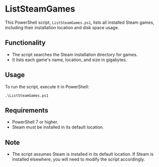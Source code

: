 
# ListSteamGames

This PowerShell script, `ListSteamGames.ps1`, lists all installed Steam games, including their installation location and disk space usage.

## Functionality

- The script searches the Steam installation directory for games.
- It lists each game's name, location, and size in gigabytes.

## Usage

To run the script, execute it in PowerShell:

```
.\ListSteamGames.ps1
```

## Requirements

- PowerShell 7 or higher.
- Steam must be installed in its default location.

## Note

- The script assumes Steam is installed in its default location. If Steam is installed elsewhere, you will need to modify the script accordingly.

